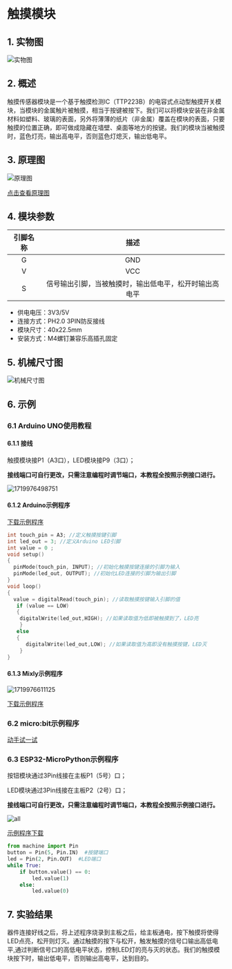 # 触摸模块

## 1. 实物图

![实物图](picture/touch_module.png)

## 2. 概述

​        触摸传感器模块是一个基于触摸检测IC（TTP223B）的电容式点动型触摸开关模块，当模块的金属触片被触摸，相当于按键被按下。我们可以将模块安装在非金属材料如塑料、玻璃的表面，另外将薄薄的纸片（非金属）覆盖在模块的表面，只要触摸的位置正确，即可做成隐藏在墙壁、桌面等地方的按键。我们的模块当被触摸时，蓝色灯亮，输出高电平，否则蓝色灯熄灭，输出低电平。

## 3. 原理图

![原理图](picture/touch_module_schematic.png)

[点击查看原理图](zh-cn/ph2.0_sensors/base_input_module/touch_module/touch_module_schematic.pdf ':ignore')

## 4. 模块参数

| 引脚名称 |                          描述                          |
| :------: | :----------------------------------------------------: |
|    G     |                          GND                           |
|    V     |                          VCC                           |
|    S     | 信号输出引脚，当被触摸时，输出低电平，松开时输出高电平 |

- 供电电压：3V3/5V
- 连接方式：PH2.0 3PIN防反接线
- 模块尺寸：40x22.5mm
- 安装方式：M4螺钉兼容乐高插孔固定

## 5. 机械尺寸图

![机械尺寸图](picture/touch_module_assembly.png)

## 6. 示例

### 6.1 Arduino UNO使用教程

#### 6.1.1 接线

触摸模块接P1（A3口），LED模块接P9（3口）；

**接线端口可自行更改，只需注意编程时调节端口，本教程全按照示例接口进行。**

![1719976498751](picture/1719976498751.png)

#### 6.1.2 Arduino示例程序

[下载示例程序](zh-cn/ph2.0_sensors/base_input_module/touch_module/touch_module.zip ':ignore')

```c
int touch_pin = A3; //定义触摸按键引脚
int led_out = 3; //定义Arduino LED引脚
int value = 0 ;
void setup()
{
  pinMode(touch_pin, INPUT); //初始化触摸按键连接的引脚为输入
  pinMode(led_out, OUTPUT); //初始化LED连接的引脚为输出引脚
}
void loop()
{
  value = digitalRead(touch_pin); //读取触摸按键输入引脚的值
   if (value == LOW)
   {
    digitalWrite(led_out,HIGH); //如果读取值为低即被触摸到了，LED亮
    }
   else
   {
      digitalWrite(led_out,LOW); //如果读取值为高即没有触摸按键，LED灭
    }
}
```

#### 6.1.3 Mixly示例程序

![1719976611125](picture/1719976611125.png)

[下载示例程序](zh-cn/ph2.0_sensors/base_input_module/touch_module/touch_Mixly_demo.zip ':ignore')

### 6.2 micro:bit示例程序

<a href="https://makecode.microbit.org/_5bXfq63TiM3m" target="_blank">动手试一试</a>

### 6.3 ESP32-MicroPython示例程序

按钮模块通过3Pin线接在主板P1（5号）口；

LED模块通过3Pin线接在主板P2（2号）口；

**接线端口可自行更改，只需注意编程时调节端口，本教程全按照示例接口进行。**

![all](picture/all.png)

[示例程序下载](zh-cn/ph2.0_sensors/base_input_module/touch_module/MicroPython示例程序.zip ':ignore')

```python
from machine import Pin
button = Pin(5, Pin.IN)  #按键端口
led = Pin(2, Pin.OUT)  #LED端口
while True:
    if button.value() == 0:
        led.value(1)  
    else:
        led.value(0)
```

## 7. 实验结果

器件连接好线之后，将上述程序烧录到主板之后，给主板通电，按下触摸将使得LED点亮，松开则灯灭。通过触摸的按下与松开，触发触摸的信号口输出高低电平,通过判断信号口的高低电平状态，控制LED灯的亮与灭的状态。我们的触摸模块按下时，输出低电平，否则输出高电平，达到目的。
